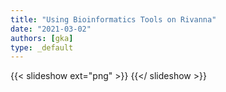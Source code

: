 ```yaml
---
title: "Using Bioinformatics Tools on Rivanna"
date: "2021-03-02"
authors: [gka]
type: _default
---
```

{{< slideshow ext="png" >}}
[](img)
{{</ slideshow >}}
